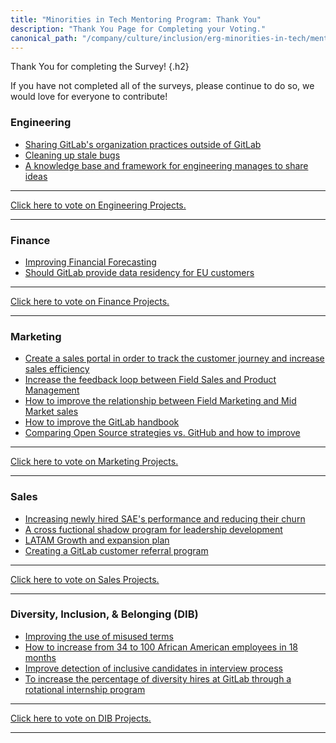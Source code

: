 ```yaml
---
title: "Minorities in Tech Mentoring Program: Thank You"
description: "Thank You Page for Completing your Voting."
canonical_path: "/company/culture/inclusion/erg-minorities-in-tech/mentoring/projects/2020/thankyou.html"
---
```


Thank You for completing the Survey!
{.h2}

If you have not completed all of the surveys, please continue to do so, we would love for everyone to contribute!

### Engineering

- [Sharing GitLab's organization practices outside of GitLab](https://docs.google.com/presentation/d/1LSqV8Aet9mm7ynIyuvTvFKIq5V7JHkXPBT9l39ghGas/edit?usp=sharing)
- [Cleaning up stale bugs](https://docs.google.com/presentation/d/1UkxRCexgxNKKDZmbL6Hm--cT1h4t_Otq3TtxwjruCXA/edit?usp=sharing)
- [A knowledge base and framework for engineering manages to share ideas](https://docs.google.com/presentation/d/19O49Y6C0itw-JMLUGrDPLaS9BeHv-Codp60MBCbPhVI/edit?usp=sharing)

---

[Click here to vote on Engineering Projects.](https://gitlab.fra1.qualtrics.com/jfe/form/SV_0Uu4TQgKUBtyyX3)

---

### Finance

- [Improving Financial Forecasting](https://drive.google.com/file/d/13IRKSqOAaYdFIERSgF_ZWB8261QZHdqe/view?usp=sharing)
- [Should GitLab provide data residency for EU customers](https://docs.google.com/presentation/d/1AkurO_LP_UsIYjaWeQXDYzL72mEw5bmNBeq3Kv-yc9k/edit?usp=sharing)

---

[Click here to vote on Finance Projects.](https://gitlab.fra1.qualtrics.com/jfe/form/SV_5d5tnhm19HnE1ql)

---

### Marketing

- [Create a sales portal in order to track the customer journey and increase sales efficiency](https://docs.google.com/presentation/d/1eO5BZGyvHQvDKp6JPmYSlD8tzg1TtPYqUINBpt33vJc/edit?usp=sharing)
- [Increase the feedback loop between Field Sales and Product Management](https://docs.google.com/presentation/d/1X5kEdmvMIJ5rLyL7yUiWNBU7plvRKlcRrvUSdrJgOLY/edit?usp=sharing)
- [How to improve the relationship between Field Marketing and Mid Market sales](https://docs.google.com/presentation/d/1Rc_UbFJr-umO5VO6-2wWpj2hJMiHG-iEvVBgvgomSHc/edit?usp=sharing)
- [How to improve the GitLab handbook](https://docs.google.com/presentation/d/1UTZIuagh-6lUJie7JRr9Dx4Rfg3hKzBElHkgGVB7Prk/edit?usp=sharing)
- [Comparing Open Source strategies vs. GitHub and how to improve](https://docs.google.com/presentation/d/1gXUYMyXZQt7sTFNv2o3uvsuMaBrJHCcfDgVJE4cCSFk/edit?usp=sharing)

---

[Click here to vote on Marketing Projects.](https://gitlab.fra1.qualtrics.com/jfe/form/SV_1EPg7pKyl9RICX3)

---

### Sales

- [Increasing newly hired SAE's performance and reducing their churn](https://docs.google.com/presentation/d/14OJ7ggFNqh7mcJwzJ2imBVjERvXe-O6XrbiNB3zX6sg/edit?usp=sharing)
- [A cross fuctional shadow program for leadership development](https://docs.google.com/presentation/d/1p4D3460G-Vas_FGmN0Oiyx_My0UxocylHjy83sjGTz8/edit?usp=sharing)
- [LATAM Growth and expansion plan](https://docs.google.com/presentation/d/1JkyJn9hRJCCkN1kqJS8xTMo0foTmSrLvzi73CAodmUQ/edit?usp=sharing)
- [Creating a GitLab customer referral program](https://docs.google.com/presentation/d/1cGa7d99bApWN2sd9gVq4jtrK05TUGB_61F_QpCSfYx0/edit?usp=sharing)

---

[Click here to vote on Sales Projects.](https://gitlab.fra1.qualtrics.com/jfe/form/SV_6M334SIn6B3k3wV)

---

### Diversity, Inclusion, & Belonging (DIB)

- [Improving the use of misused terms](https://docs.google.com/presentation/d/1rOKO0F5lMs0C1KcrLFdcE_ngZmahMNIurNZrmdSUO5M/edit?usp=sharing)
- [How to increase from 34 to 100 African American employees in 18 months](https://docs.google.com/presentation/d/1dPsuPN5rJfgb5RZtf7OlBVmBt9r9rbv59G7erS7UGsI/edit?usp=sharing)
- [Improve detection of inclusive candidates in interview process](https://docs.google.com/presentation/d/1EhtUJUVqDXkUMzEvetJTC226tJDgPYdZofw-THSKCGw/edit#slide=id.g33dd8d4a56_0_0)
- [To increase the percentage of diversity hires at GitLab through a rotational internship program](https://drive.google.com/file/d/1QAveEn5mRqA1KYpkCH7CjEn2atvZ8lDr/view?usp=sharing)

---

[Click here to vote on DIB Projects.](https://gitlab.fra1.qualtrics.com/jfe/form/SV_eIZgevQLjBjZ445)

---
